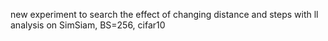 new experiment to search the effect of changing distance and steps with ll analysis on SimSiam, BS=256, cifar10